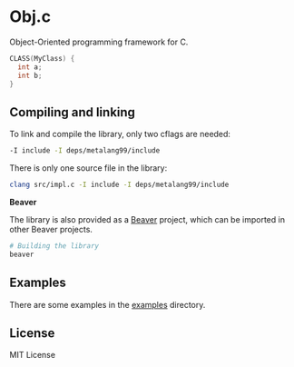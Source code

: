 # Obj.c

Object-Oriented programming framework for C.

```C
CLASS(MyClass) {
  int a;
  int b;
}
```

## Compiling and linking

To link and compile the library, only two cflags are needed:
```sh
-I include -I deps/metalang99/include
```

There is only one source file in the library:

```sh
clang src/impl.c -I include -I deps/metalang99/include
```

**Beaver**

The library is also provided as a [Beaver](https://github.com/jomy10/beaver) project, which can be imported in other Beaver projects.

```sh
# Building the library
beaver
```

<!--TODO: pkgconfig-->

## Examples

There are some examples in the [examples](examples) directory.

## License

MIT License
